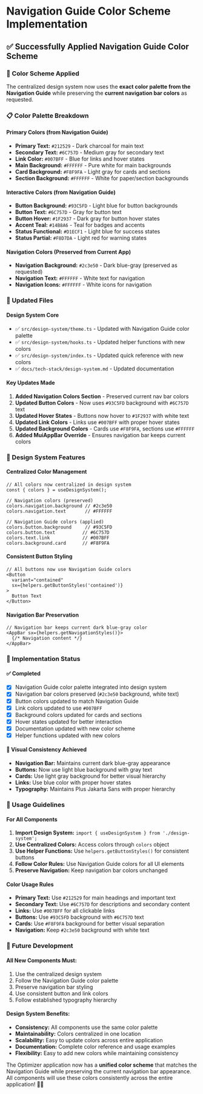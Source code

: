 # Navigation Guide Color Scheme Implementation

## ✅ Successfully Applied Navigation Guide Color Scheme

### 🎨 Color Scheme Applied
The centralized design system now uses the **exact color palette from the Navigation Guide** while preserving the **current navigation bar colors** as requested.

### 📋 Color Palette Breakdown

#### **Primary Colors (from Navigation Guide)**
- **Primary Text:** `#212529` - Dark charcoal for main text
- **Secondary Text:** `#6C757D` - Medium gray for secondary text
- **Link Color:** `#007BFF` - Blue for links and hover states
- **Main Background:** `#FFFFFF` - Pure white for main backgrounds
- **Card Background:** `#F8F9FA` - Light gray for cards and sections
- **Section Background:** `#FFFFFF` - White for paper/section backgrounds

#### **Interactive Colors (from Navigation Guide)**
- **Button Background:** `#93C5FD` - Light blue for button backgrounds
- **Button Text:** `#6C757D` - Gray for button text
- **Button Hover:** `#1F2937` - Dark gray for button hover states
- **Accent Teal:** `#14B8A6` - Teal for badges and accents
- **Status Functional:** `#D1ECF1` - Light blue for success states
- **Status Partial:** `#F8D7DA` - Light red for warning states

#### **Navigation Colors (Preserved from Current App)**
- **Navigation Background:** `#2c3e50` - Dark blue-gray (preserved as requested)
- **Navigation Text:** `#FFFFFF` - White text for navigation
- **Navigation Icons:** `#FFFFFF` - White icons for navigation

### 🔧 Updated Files

#### **Design System Core**
- ✅ `src/design-system/theme.ts` - Updated with Navigation Guide color palette
- ✅ `src/design-system/hooks.ts` - Updated helper functions with new colors
- ✅ `src/design-system/index.ts` - Updated quick reference with new colors
- ✅ `docs/tech-stack/design-system.md` - Updated documentation

#### **Key Updates Made**
1. **Added Navigation Colors Section** - Preserved current nav bar colors
2. **Updated Button Colors** - Now uses `#93C5FD` background with `#6C757D` text
3. **Updated Hover States** - Buttons now hover to `#1F2937` with white text
4. **Updated Link Colors** - Links use `#007BFF` with proper hover states
5. **Updated Background Colors** - Cards use `#F8F9FA`, sections use `#FFFFFF`
6. **Added MuiAppBar Override** - Ensures navigation bar keeps current colors

### 🎯 Design System Features

#### **Centralized Color Management**
```tsx
// All colors now centralized in design system
const { colors } = useDesignSystem();

// Navigation colors (preserved)
colors.navigation.background // #2c3e50
colors.navigation.text       // #FFFFFF

// Navigation Guide colors (applied)
colors.button.background     // #93C5FD
colors.button.text          // #6C757D
colors.text.link            // #007BFF
colors.background.card      // #F8F9FA
```

#### **Consistent Button Styling**
```tsx
// All buttons now use Navigation Guide colors
<Button
  variant="contained"
  sx={helpers.getButtonStyles('contained')}
>
  Button Text
</Button>
```

#### **Navigation Bar Preservation**
```tsx
// Navigation bar keeps current dark blue-gray color
<AppBar sx={helpers.getNavigationStyles()}>
  {/* Navigation content */}
</AppBar>
```

### 🚀 Implementation Status

#### **✅ Completed**
- [x] Navigation Guide color palette integrated into design system
- [x] Navigation bar colors preserved (`#2c3e50` background, white text)
- [x] Button colors updated to match Navigation Guide
- [x] Link colors updated to use `#007BFF`
- [x] Background colors updated for cards and sections
- [x] Hover states updated for better interaction
- [x] Documentation updated with new color scheme
- [x] Helper functions updated with new colors

#### **🎨 Visual Consistency Achieved**
- **Navigation Bar:** Maintains current dark blue-gray appearance
- **Buttons:** Now use light blue background with gray text
- **Cards:** Use light gray background for better visual hierarchy
- **Links:** Use blue color with proper hover states
- **Typography:** Maintains Plus Jakarta Sans with proper hierarchy

### 📝 Usage Guidelines

#### **For All Components**
1. **Import Design System:** `import { useDesignSystem } from './design-system';`
2. **Use Centralized Colors:** Access colors through `colors` object
3. **Use Helper Functions:** Use `helpers.getButtonStyles()` for consistent buttons
4. **Follow Color Rules:** Use Navigation Guide colors for all UI elements
5. **Preserve Navigation:** Keep navigation bar colors unchanged

#### **Color Usage Rules**
- **Primary Text:** Use `#212529` for main headings and important text
- **Secondary Text:** Use `#6C757D` for descriptions and secondary content
- **Links:** Use `#007BFF` for all clickable links
- **Buttons:** Use `#93C5FD` background with `#6C757D` text
- **Cards:** Use `#F8F9FA` background for better visual separation
- **Navigation:** Keep `#2c3e50` background with white text

### 🔄 Future Development

#### **All New Components Must:**
1. Use the centralized design system
2. Follow the Navigation Guide color palette
3. Preserve navigation bar styling
4. Use consistent button and link colors
5. Follow established typography hierarchy

#### **Design System Benefits:**
- **Consistency:** All components use the same color palette
- **Maintainability:** Colors centralized in one location
- **Scalability:** Easy to update colors across entire application
- **Documentation:** Complete color reference and usage examples
- **Flexibility:** Easy to add new colors while maintaining consistency

The Optimizer application now has a **unified color scheme** that matches the Navigation Guide while preserving the current navigation bar appearance. All components will use these colors consistently across the entire application! 🎨✨
